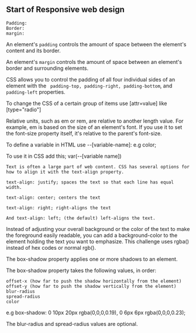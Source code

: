 ## Start of Responsive web design
```
Padding: 
Border:
margin:
```

An element's `padding` controls the amount of space between the element's content and its border.

An element's `margin` controls the amount of space between an element's border and surrounding elements.

CSS allows you to control the padding of all four individual sides of an element with the ` padding-top, padding-right, padding-bottom`, and `padding-left`  properties.

To change the CSS of a certain group of items use [attr=value] like [type="radio"]

Relative units, such as em or rem, are relative to another length value. 
For example, em is based on the size of an element's font. 
If you use it to set the font-size property itself, it's relative to the parent's font-size.

To define a variable in HTML use
--[variable-name]: e.g color;


To use it in CSS add this;
var(--[variable name])
```
Text is often a large part of web content. CSS has several options for how to align it with the text-align property.

text-align: justify; spaces the text so that each line has equal width.

text-align: center; centers the text

text-align: right; right-aligns the text

And text-align: left; (the default) left-aligns the text.
```

Instead of adjusting your overall background or the color of the text to make the foreground easily readable, you can add a background-color to the element holding the text you want to emphasize. This challenge uses rgba() instead of hex codes or normal rgb().

The box-shadow property applies one or more shadows to an element.

The box-shadow property takes the following values, in order:

    offset-x (how far to push the shadow horizontally from the element)
    offset-y (how far to push the shadow vertically from the element)
    blur-radius
    spread-radius
    color
e.g box-shadow: 0 10px 20px rgba(0,0,0,0.19), 0 6px 6px rgba(0,0,0,0.23);


The blur-radius and spread-radius values are optional.
